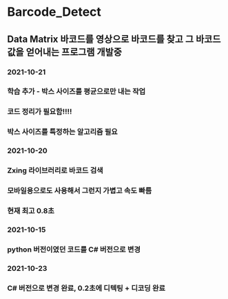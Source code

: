 # Barcode_Detect

## Data Matrix 바코드를 영상으로 바코드를 찾고 그 바코드 값을 얻어내는 프로그램 개발중

### 2021-10-21
### 학습 추가 - 박스 사이즈를 평균으로만 내는 작업
### 코드 정리가 필요함!!!!
### 박스 사이즈를 특정하는 알고리즘 필요

### 2021-10-20
### Zxing 라이브러리로 바코드 검색
### 모바일용으로도 사용해서 그런지 가볍고 속도 빠름
### 현재 최고 0.8초

### 2021-10-15
### python 버전이였던 코드를 C# 버전으로 변경

### 2021-10-23
### C# 버전으로 변경 완료, 0.2초에 디텍팅 + 디코딩 완료
